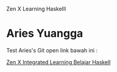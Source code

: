 Zen X Learning Haskelll

Aries Yuangga
==

Test Aries's Git
open link bawah ini :

<a href="https://github.com/squest/zenx-integrated-learning"> Zen X Integrated Learning </a>
<a href="https://learnyouahaskell.com">Belajar Haskell </a>
